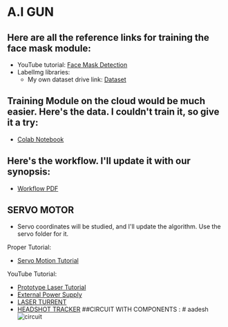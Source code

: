 # A.I GUN

## Here are all the reference links for training the face mask module:
- YouTube tutorial: [Face Mask Detection](https://www.youtube.com/watch?v=IOI0o3Cxv9Q&t=2892s)
- LabelImg libraries: 
  - My own dataset drive link: [Dataset](https://drive.google.com/file/d/1xLWpKyu4luFNvhLEyu_9Q2ovYJj29doy/view?usp=drive_link)

## Training Module on the cloud would be much easier. Here's the data. I couldn't train it, so give it a try:
- [Colab Notebook](https://colab.research.google.com/github/deepme987/Tensorflow-Object-Detection/blob/master/Object_Detection_Face_Mask_Detection.ipynb#scrollTo=V8V1RRQBN6kv)

## Here's the workflow. I'll update it with our synopsis:
- [Workflow PDF](https://github.com/Grandlobster/A.i_Gun/files/14457968/plan-1.1.pdf)

## SERVO MOTOR
- Servo coordinates will be studied, and I'll update the algorithm. Use the servo folder for it.

Proper Tutorial:
- [Servo Motion Tutorial](https://www.sparkfun.com/tutorials/304)

YouTube Tutorial:
- [Prototype Laser Tutorial](https://www.youtube.com/watch?v=S3CwzkT6cK4&list=PLmgqenIvdj9f1G5O61tmc9nJBtftFG95f&index=5&t=39s)
- [External Power Supply](https://www.youtube.com/watch?v=xHXVufb5AkQ)
- [LASER TURRENT](https://github.com/tomash1234/auto-targeting-turret)
- [HEADSHOT TRACKER](https://github.com/rizkydermawan1992/Face-Detection/tree/main)
##CIRCUIT WITH COMPONENTS : # aadesh
![circuit](https://github.com/Grandlobster/A.i_Gun/assets/118823460/afff3a97-89cc-40bf-aa33-9fc057ea5522)

